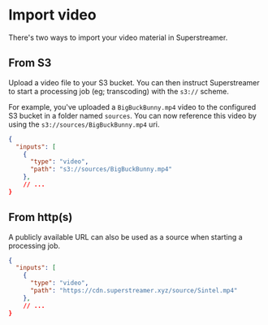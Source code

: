 # Import video

There's two ways to import your video material in Superstreamer.

## From S3

Upload a video file to your S3 bucket. You can then instruct Superstreamer to start a processing job (eg; transcoding) with the `s3://` scheme.

For example, you've uploaded a `BigBuckBunny.mp4` video to the configured S3 bucket in a folder named `sources`. You can now reference this video by using the `s3://sources/BigBuckBunny.mp4` uri.

```json [Request]
{
  "inputs": [
    {
      "type": "video",
      "path": "s3://sources/BigBuckBunny.mp4"
    },
    // ...
}
```

## From http(s)

A publicly available URL can also be used as a source when starting a processing job.

```json [Request]
{
  "inputs": [
    {
      "type": "video",
      "path": "https://cdn.superstreamer.xyz/source/Sintel.mp4"
    },
    // ...
}
```